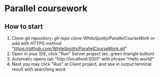 ﻿# Parallel coursework

## How to start

1. Clone git repository: *gh repo clone WhiteSpotty/ParallelCourseWork* or add with HTTPS method "https://github.com/WhiteSpotty/ParallelCourseWork.git"
2. Open in your IDE, click "Run" Server project (ex. green triangle button)
3. Automatic opens tab "http://localhost:5001" with phrase "Hello world!"
4. Next you may click "Run" at Client project, and see in output terminal result with searching word